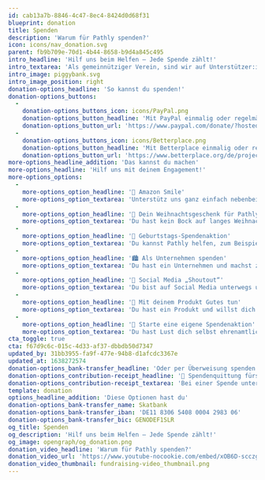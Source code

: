 ```yaml
---
id: cab13a7b-8846-4c47-8ec4-8424d0d68f31
blueprint: donation
title: Spenden
description: 'Warum für Pathly spenden?'
icon: icons/nav_donation.svg
parent: fb9b709e-70d1-4b44-8658-b9d4a845c495
intro_headline: 'Hilf uns beim Helfen – Jede Spende zählt!'
intro_textarea: 'Als gemeinnütziger Verein, sind wir auf Unterstützer:innen und Spenden angewiesen. Schon mit einer kleinen Spende kannst Du Pathly unterstützen und uns dabei helfen unsere Mission – Krebspatient:innen und ihre Angehörigen auf ihrem Weg durch die Erkrankung zu begleiten – umzusetzen.'
intro_image: piggybank.svg
intro_image_position: right
donation-options_headline: 'So kannst du spenden!'
donation-options_buttons:
  -
    donation-options_buttons_icon: icons/PayPal.png
    donation-options_button_headline: 'Mit PayPal einmalig oder regelmäßig spenden'
    donation-options_button_url: 'https://www.paypal.com/donate/?hosted_button_id=XR6MXEY4F6WHQ'
  -
    donation-options_buttons_icon: icons/Betterplace.png
    donation-options_button_headline: 'Mit Betterplace einmalig oder regelmäßig spenden'
    donation-options_button_url: 'https://www.betterplace.org/de/projects/102174-pathly-dein-wegweiser-durch-den-alltag-mit-krebs'
more-options_headline_addition: 'Das kannst du machen'
more-options_headline: 'Hilf uns mit deinem Engagement!'
more-options_options:
  -
    more-options_option_headline: '🙂 Amazon Smile'
    more-options_option_textarea: 'Unterstütz uns ganz einfach nebenbei, jedesmal wenn du über Amazon Smile bestellst und Pathly als Organisation ausgewählt hast.'
  -
    more-options_option_headline: '🎄 Dein Weihnachtsgeschenk für Pathly'
    more-options_option_textarea: 'Du hast kein Bock auf langes Weihnachtsgeschenke-Suchen? Wir haben die Lösung für dich: Verschenk doch zu Weihnachten eine Spende an Pathly. Als "physischen" Ersatz erhält die beschenkte Person dann eine Kleinigkeit von uns. 😊'
  -
    more-options_option_headline: '🎁 Geburtstags-Spendenaktion'
    more-options_option_textarea: 'Du kannst Pathly helfen, zum Beispiel mit Hilfe einer Geburtstags-Spendenaktion auf Facebook oder Instagram. So können deine Freunde an deinem Geburtstag für uns spenden. Vielleicht gibt es dann ja auch ein kleines Geschenk von uns für dich. 😊'
  -
    more-options_option_headline: '🏙 Als Unternehmen spenden'
    more-options_option_textarea: 'Du hast ein Unternehmen und machst zum Beispiel eine Weihnachts-Spendenaktion? Dann denk bei der Planung deiner Spendenaktion an uns und unterstützt damit das Engagement von Pathly.'
  -
    more-options_option_headline: '📱 Social Media „Shoutout“'
    more-options_option_textarea: 'Du bist auf Social Media unterwegs und hast Lust Pathly zu unterstützen? Dann schenk unserem Account ein „Shoutout“ und erzähl etwas über unsere Initiative.'
  -
    more-options_option_headline: '💜 Mit deinem Produkt Gutes tun'
    more-options_option_textarea: 'Du hast ein Produkt und willst dich engagieren? Dann erklär dein Produkt zum Benefiz-Produkt und unterstütze unseren Verein mit einem Teil deines Verkaufserlöses.'
  -
    more-options_option_headline: '🚀 Starte eine eigene Spendenaktion'
    more-options_option_textarea: 'Du hast Lust dich selbst ehrenamtlich zu engagieren? Dann starte doch deine eigene Spendenaktion und melde dich bei uns mit deiner Idee!'
cta_toggle: true
cta: f67d9c6c-015c-4d33-af37-dbbdb50d7347
updated_by: 31bb3955-fa9f-477e-94b8-d1afcdc3367e
updated_at: 1638272574
donation-options_bank-transfer_headline: 'Oder per Überweisung spenden!'
donation-options_contribution-receipt_headline: '🧾 Spendenquittung fürs Finanzamt'
donation-options_contribution-receipt_textarea: 'Bei einer Spende unter 200€ reicht dem Finanzamt der Nachweis auf deinem Kontoauszug, bei Spenden über 200€ stellen wir dir selbstverständlich eine Spenden Quittung aus.'
template: donation
options_headline_addition: 'Diese Optionen hast du'
donation-options_bank-transfer_name: Skatbank
donation-options_bank-transfer_iban: 'DE11 8306 5408 0004 2983 06'
donation-options_bank-transfer_bic: GENODEF1SLR
og_title: Spenden
og_description: 'Hilf uns beim Helfen – Jede Spende zählt!'
og_image: opengraph/og_donation.png
donation_video_headline: 'Warum für Pathly spenden?'
donation_video_url: 'https://www.youtube-nocookie.com/embed/xOB6D-scczg'
donation_video_thumbnail: fundraising-video_thumbnail.png
---
```

